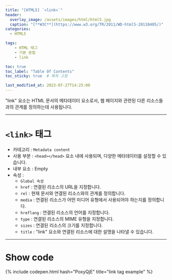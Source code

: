 ```yaml
---
title: "[HTML5] `<link>`"
header:
  overlay_image: /assets/images/html/html5.jpg
  caption: "[**W3C**](https://www.w3.org/TR/2011/WD-html5-20110405/)"
categories:
  - HTML5

tags:
    - HTML 태그
    - 기본 문법
    - link

toc: true
toc_label: "Table Of Contents"
toc_sticky: true  # 목차 고정

last_modified_at: 2023-07-27T14:25:00
---
```


"link" 요소는 HTML 문서의 메타데이터 요소로서, 웹 페이지와 관련된 다른 리소스들과의 관계를 정의하는데 사용됩니다.

---

# `<link>` 태그

- 카테고리 : `Metadata content`
- 사용 부분 : `<head></head>` 요소 내에 사용되며, 다양한 메타데이터를 설정할 수 있습니다.
- 내부 요소 : Empty
- 속성 : 
  - `Global 속성`
  - `href` : 연결된 리소스의 URL을 지정합니다.
  - `rel` : 현재 문서와 연결된 리소스와의 관계를 정의합니다.
  - `media` : 연결된 리소스가 어떤 미디어 유형에서 사용되어야 하는지를 정의합니다.
  - `hreflang` : 연결된 리소스의 언어를 지정합니다.
  - `type` : 연결된 리소스의 MIME 유형을 지정합니다.
  - `sizes` : 연결된 리소스의 크기를 지정합니다.
  - `title` : "link" 요소와 연결된 리소스에 대한 설명을 나타낼 수 있습니다.

---

# Show code
{% include codepen.html hash="PoxyQjE" title="link tag example" %}